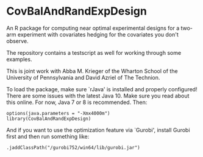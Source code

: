 # CovBalAndRandExpDesign

An R package for computing near optimal experimental designs for a two-arm experiment with covariates hedging for the covariates you don't observe.

The repository contains a testscript as well for working through some examples.

This is joint work with Abba M. Krieger of the Wharton School of the University of Pennsylvania and David Azriel of The Technion.

To load the package, make sure `rJava' is installed and properly configured! There are some issues with the latest Java 10. Make sure you read about this online. For now, Java 7 or 8 is recommended. Then:

	options(java.parameters = "-Xmx4000m")
	library(CovBalAndRandExpDesign)
	
And if you want to use the optimization feature via `Gurobi', install Gurobi first and then run something like:

	.jaddClassPath("/gurobi752/win64/lib/gurobi.jar")
